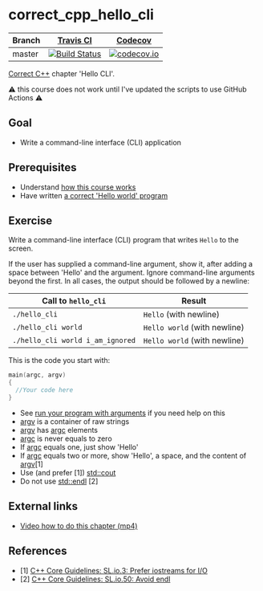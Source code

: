 # correct_cpp_hello_cli

Branch|[Travis CI](https://travis-ci.org)|[Codecov](https://www.codecov.io)
---|---|---
master|[![Build Status](https://travis-ci.org/richelbilderbeek/correct_cpp_hello_cli.svg?branch=master)](https://travis-ci.org/richelbilderbeek/correct_cpp_hello_cli)|[![codecov.io](https://codecov.io/github/richelbilderbeek/correct_cpp_hello_cli/coverage.svg?branch=master)](https://codecov.io/github/richelbilderbeek/correct_cpp_hello_cli/branch/master)

[Correct C++](https://github.com/richelbilderbeek/correct_cpp) chapter 'Hello CLI'.

:warning: this course does not work until I've updated the scripts to use GitHub Actions :warning: 

## Goal

 * Write a command-line interface (CLI) application

## Prerequisites

 * Understand [how this course works](https://github.com/richelbilderbeek/correct_cpp/blob/master/doc/how_this_course_works.md)
 * Have written [a correct 'Hello world' program](https://github.com/richelbilderbeek/correct_cpp_hello_world)

## Exercise

Write a command-line interface (CLI) program that writes `Hello` to the screen.

If the user has supplied a command-line argument, show it, after adding a space between 'Hello' and the argument.
Ignore command-line arguments beyond the first.
In all cases, the output should be followed by a newline:

Call to `hello_cli`|Result
---|---
`./hello_cli`|`Hello` (with newline)
`./hello_cli world`|`Hello world` (with newline)
`./hello_cli world i_am_ignored`|`Hello world` (with newline)

This is the code you start with:

```c++
main(argc, argv)
{
  //Your code here
}
```

 * See [run your program with arguments](https://github.com/richelbilderbeek/correct_cpp/blob/master/doc/run_your_program_with_arguments.md) if you need help on this
 * [argv](https://github.com/richelbilderbeek/cpp/blob/master/content/CppArgv.md) is a container of raw strings
 * [argv](https://github.com/richelbilderbeek/cpp/blob/master/content/CppArgv.md) has [argc](https://github.com/richelbilderbeek/cpp/blob/master/content/CppArgc.md) elements
 * [argc](https://github.com/richelbilderbeek/cpp/blob/master/content/CppArgc.md) is never equals to zero
 * If [argc](https://github.com/richelbilderbeek/cpp/blob/master/content/CppArgc.md) equals one, just show 'Hello'
 * If [argc](https://github.com/richelbilderbeek/cpp/blob/master/content/CppArgc.md) equals two or more, show 'Hello', a space, and the content of [argv](https://github.com/richelbilderbeek/cpp/blob/master/content/CppArgv.md)[1]
 * Use (and prefer [1]) [std::cout](https://github.com/richelbilderbeek/cpp/blob/master/content/CppStdCout.md) 
 * Do not use [std::endl](https://github.com/richelbilderbeek/cpp/blob/master/content/CppStdEndl.md) [2]

## External links

 * [Video how to do this chapter (mp4)](http://www.richelbilderbeek.nl/correct_cpp_hello_cli.mp4)

## References

 * [1] [C++ Core Guidelines: SL.io.3: Prefer iostreams for I/O](https://github.com/isocpp/CppCoreGuidelines/blob/master/CppCoreGuidelines.md#Rio-streams)
 * [2] [C++ Core Guidelines: SL.io.50: Avoid endl](https://github.com/isocpp/CppCoreGuidelines/blob/master/CppCoreGuidelines.md#Rio-endl)
